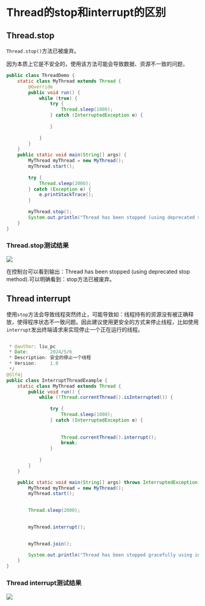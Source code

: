 # Thread的stop和interrupt的区别
Thread.stop
-----------

`Thread.stop()`方法已被废弃。

因为本质上它是不安全的，使用该方法可能会导致数据、资源不一致的问题，

```java
public class ThreadDemo {
    static class MyThread extends Thread {
        @Override
        public void run() {
            while (true) {
                try {
                    Thread.sleep(1000);
                } catch (InterruptedException e) {
                    
                }
                
            }
        }
    }
    public static void main(String[] args) {
        MyThread myThread = new MyThread();
        myThread.start();
        
        try {
            Thread.sleep(2000);
        } catch (Exception e) {
            e.printStackTrace();
        }
        
        myThread.stop();
        System.out.println("Thread has been stopped (using deprecated stop method).");
    }
}

```

### Thread.stop测试结果

![](https://p3-juejin.byteimg.com/tos-cn-i-k3u1fbpfcp/228cf087bcc94f61a00328d57a94270f~tplv-k3u1fbpfcp-jj-mark:3024:0:0:0:q75.awebp#?w=4096&h=2090&s=524116&e=png&b=2c2c2c)

在控制台可以看到输出：Thread has been stopped (using deprecated stop method).可以明确看到：stop方法已被废弃。

Thread interrupt
----------------

使用`stop`方法会导致线程突然终止，可能导致如：线程持有的资源没有被正确释放，使得程序状态不一致问题。因此建议使用更安全的方式来停止线程，比如使用`interrupt`发出终端请求来实现停止一个正在运行的线程。

```java

 * @author: liu_pc
 * Date:        2024/5/6
 * Description: 安全的停止一个线程
 * Version:     1.0
 */
@Slf4j
public class InterruptThreadExample {
    static class MyThread extends Thread {
        public void run() {
            while (!Thread.currentThread().isInterrupted()) {
                
                try {
                    Thread.sleep(1000);
                } catch (InterruptedException e) {
                    
                    
                    Thread.currentThread().interrupt(); 
                    break; 
                }
                
            }
        }
    }

    public static void main(String[] args) throws InterruptedException {
        MyThread myThread = new MyThread();
        myThread.start();

        
        Thread.sleep(2000);

        
        myThread.interrupt();

        
        myThread.join();

        System.out.println("Thread has been stopped gracefully using interruption.");
    }
}

```

### Thread interrupt测试结果

![](https://p3-juejin.byteimg.com/tos-cn-i-k3u1fbpfcp/a3f8ee0f44674f9fa005559fe4729d73~tplv-k3u1fbpfcp-jj-mark:3024:0:0:0:q75.awebp#?w=2006&h=546&s=68144&e=png&b=2c2c2c)

